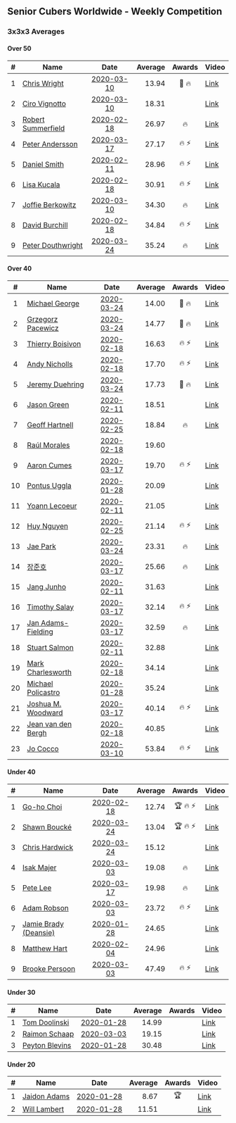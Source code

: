 ## Senior Cubers Worldwide - Weekly Competition
### 3x3x3 Averages

#### Over 50

| # | Name | Date | Average | Awards | Video |
| :--: | -- | :--: | --: | :--: | -- |
| 1 | [Chris Wright](../persons/chris_wright.md) | [2020-03-10](2020-03-10.md) | 13.94 | 🥇 🔥 | [Link](https://www.facebook.com/events/164742401163863/permalink/166336147671155/) |
| 2 | [Ciro Vignotto](../persons/ciro_vignotto.md) | [2020-03-10](2020-03-10.md) | 18.31 |  | [Link](https://www.facebook.com/events/164742401163863/permalink/165962107708559/) |
| 3 | [Robert Summerfield](../persons/robert_summerfield.md) | [2020-02-18](2020-02-18.md) | 26.97 | 🔥 | [Link](https://www.facebook.com/events/2558750947697073/permalink/2559037207668447/) |
| 4 | [Peter Andersson](../persons/peter_andersson.md) | [2020-03-17](2020-03-17.md) | 27.17 | 🔥 ⚡ | [Link](https://www.facebook.com/events/280686576235146/permalink/282193822751088/) |
| 5 | [Daniel Smith](../persons/daniel_smith.md) | [2020-02-11](2020-02-11.md) | 28.96 | 🔥 ⚡ | [Link](https://www.facebook.com/events/616423959107229/permalink/618093752273583/) |
| 6 | [Lisa Kucala](../persons/lisa_kucala.md) | [2020-02-18](2020-02-18.md) | 30.91 | 🔥 ⚡ | [Link](https://www.facebook.com/events/2558750947697073/permalink/2561750364063798/) |
| 7 | [Joffie Berkowitz](../persons/joffie_berkowitz.md) | [2020-03-10](2020-03-10.md) | 34.30 | 🔥 | [Link](https://www.facebook.com/events/164742401163863/permalink/167793530858750/) |
| 8 | [David Burchill](../persons/david_burchill.md) | [2020-02-18](2020-02-18.md) | 34.84 | 🔥 ⚡ | [Link](https://www.facebook.com/events/2558750947697073/permalink/2563602730545228/) |
| 9 | [Peter Douthwright](../persons/peter_douthwright.md) | [2020-03-24](2020-03-24.md) | 35.24 | 🔥 | [Link](https://www.facebook.com/events/524456301543611/permalink/526144678041440/) |

#### Over 40

| # | Name | Date | Average | Awards | Video |
| :--: | -- | :--: | --: | :--: | -- |
| 1 | [Michael George](../persons/michael_george.md) | [2020-03-24](2020-03-24.md) | 14.00 | 🥇 🔥 | [Link](https://www.facebook.com/events/524456301543611/permalink/524545134868061/) |
| 2 | [Grzegorz Pacewicz](../persons/grzegorz_pacewicz.md) | [2020-03-24](2020-03-24.md) | 14.77 | 🥈 🔥 | [Link](https://www.facebook.com/events/524456301543611/permalink/527399597915948/) |
| 3 | [Thierry Boisivon](../persons/thierry_boisivon.md) | [2020-02-18](2020-02-18.md) | 16.63 | 🔥 ⚡ | [Link](https://www.facebook.com/events/2558750947697073/permalink/2561495007422667/) |
| 4 | [Andy Nicholls](../persons/andy_nicholls.md) | [2020-02-18](2020-02-18.md) | 17.70 | 🔥 ⚡ | [Link](https://www.facebook.com/events/2558750947697073/permalink/2559165057655662/) |
| 5 | [Jeremy Duehring](../persons/jeremy_duehring.md) | [2020-03-24](2020-03-24.md) | 17.73 | 🥉 🔥 | [Link](https://www.facebook.com/events/524456301543611/permalink/527926641196577/) |
| 6 | [Jason Green](../persons/jason_green.md) | [2020-02-11](2020-02-11.md) | 18.51 |  | [Link](https://www.facebook.com/events/616423959107229/permalink/621424961940462/) |
| 7 | [Geoff Hartnell](../persons/geoff_hartnell.md) | [2020-02-25](2020-02-25.md) | 18.84 | 🔥 | [Link](https://www.facebook.com/events/196320811461109/permalink/199805584445965/) |
| 8 | [Raúl Morales](../persons/raul_morales.md) | [2020-02-18](2020-02-18.md) | 19.60 |  | |
| 9 | [Aaron Cumes](../persons/aaron_cumes.md) | [2020-03-17](2020-03-17.md) | 19.70 | 🔥 ⚡ | [Link](https://www.facebook.com/events/280686576235146/permalink/281995872770883/) |
| 10 | [Pontus Uggla](../persons/pontus_uggla.md) | [2020-01-28](2020-01-28.md) | 20.09 |  | [Link](https://www.facebook.com/pontusuggla/videos/10156642116836576/) |
| 11 | [Yoann Lecoeur](../persons/yoann_lecoeur.md) | [2020-02-11](2020-02-11.md) | 21.05 |  | [Link](https://www.facebook.com/events/616423959107229/permalink/616850075731284/) |
| 12 | [Huy Nguyen](../persons/huy_nguyen.md) | [2020-02-25](2020-02-25.md) | 21.14 | 🔥 ⚡ | [Link](https://www.facebook.com/events/196320811461109/permalink/196924671400723/) |
| 13 | [Jae Park](../persons/jae_park.md) | [2020-03-24](2020-03-24.md) | 23.31 | 🔥 | [Link](https://www.facebook.com/events/524456301543611/permalink/527707584551816/) |
| 14 | [장준호](../persons/장준호.md) | [2020-03-17](2020-03-17.md) | 25.66 | 🔥 | [Link](https://www.facebook.com/events/280686576235146/permalink/281744432796027/) |
| 15 | [Jang Junho](../persons/jang_junho.md) | [2020-02-11](2020-02-11.md) | 31.63 |  | [Link](https://www.facebook.com/events/616423959107229/permalink/618758058873819/) |
| 16 | [Timothy Salay](../persons/timothy_salay.md) | [2020-03-17](2020-03-17.md) | 32.14 | 🔥 ⚡ | [Link](https://www.facebook.com/events/280686576235146/permalink/282751479361989/) |
| 17 | [Jan Adams-Fielding](../persons/jan_adams-fielding.md) | [2020-03-17](2020-03-17.md) | 32.59 | 🔥 | [Link](https://www.facebook.com/events/280686576235146/permalink/284893272481143/) |
| 18 | [Stuart Salmon](../persons/stuart_salmon.md) | [2020-02-11](2020-02-11.md) | 32.88 |  | [Link](https://www.facebook.com/events/616423959107229/permalink/621286958620929/) |
| 19 | [Mark Charlesworth](../persons/mark_charlesworth.md) | [2020-02-18](2020-02-18.md) | 34.14 |  | [Link](https://www.facebook.com/events/2558750947697073/permalink/2562987523940082/) |
| 20 | [Michael Policastro](../persons/michael_policastro.md) | [2020-01-28](2020-01-28.md) | 35.24 |  | [Link](https://www.facebook.com/100008831955388/videos/2261201300850913/) |
| 21 | [Joshua M. Woodward](../persons/joshua_m._woodward.md) | [2020-03-17](2020-03-17.md) | 40.14 | 🔥 ⚡ | [Link](https://www.facebook.com/events/280686576235146/permalink/281264172844053/) |
| 22 | [Jean van den Bergh](../persons/jean_van_den_bergh.md) | [2020-02-18](2020-02-18.md) | 40.85 |  | [Link](https://www.facebook.com/events/2558750947697073/permalink/2564174693821365/) |
| 23 | [Jo Cocco](../persons/jo_cocco.md) | [2020-03-10](2020-03-10.md) | 53.84 | 🔥 ⚡ | [Link](https://www.facebook.com/events/164742401163863/permalink/168022254169211/) |

#### Under 40

| # | Name | Date | Average | Awards | Video |
| :--: | -- | :--: | --: | :--: | -- |
| 1 | [Go-ho Choi](../persons/go-ho_choi.md) | [2020-02-18](2020-02-18.md) | 12.74 | 🏆 🔥 ⚡ | [Link](https://www.facebook.com/events/1618332754973681/permalink/1618631721610451/) |
| 2 | [Shawn Boucké](../persons/shawn_boucke.md) | [2020-03-24](2020-03-24.md) | 13.04 | 🏆 🔥 ⚡ | [Link](https://www.facebook.com/events/524456301543611/permalink/525838088072099/) |
| 3 | [Chris Hardwick](../persons/chris_hardwick.md) | [2020-03-24](2020-03-24.md) | 15.12 |  | [Link](https://www.facebook.com/events/524456301543611/permalink/527974491191792/) |
| 4 | [Isak Majer](../persons/isak_majer.md) | [2020-03-03](2020-03-03.md) | 19.08 | 🔥 | [Link](https://www.facebook.com/events/241721610185997/permalink/244931956531629/) |
| 5 | [Pete Lee](../persons/pete_lee.md) | [2020-03-17](2020-03-17.md) | 19.98 | 🔥 | [Link](https://www.facebook.com/events/280686576235146/permalink/283408659296271/) |
| 6 | [Adam Robson](../persons/adam_robson.md) | [2020-03-03](2020-03-03.md) | 23.72 | 🔥 ⚡ | [Link](https://www.facebook.com/events/241721610185997/permalink/244428349915323/) |
| 7 | [Jamie Brady (Deansie)](../persons/jamie_brady.md) | [2020-01-28](2020-01-28.md) | 24.65 |  | [Link](https://www.facebook.com/Magnacube.askme/videos/1047021635647834/) |
| 8 | [Matthew Hart](../persons/matthew_hart.md) | [2020-02-04](2020-02-04.md) | 24.96 |  | [Link](https://www.facebook.com/bazosoft/videos/10221648844229649/) |
| 9 | [Brooke Persoon](../persons/brooke_persoon.md) | [2020-03-03](2020-03-03.md) | 47.49 | 🔥 ⚡ | [Link](https://www.facebook.com/events/241721610185997/permalink/245749193116572/) |

#### Under 30

| # | Name | Date | Average | Awards | Video |
| :--: | -- | :--: | --: | :--: | -- |
| 1 | [Tom Doolinski](../persons/tom_doolinski.md) | [2020-01-28](2020-01-28.md) | 14.99 |  | [Link](https://www.facebook.com/tom.dooley.35175/videos/1479385075550710/) |
| 2 | [Raimon Schaap](../persons/raimon_schaap.md) | [2020-03-03](2020-03-03.md) | 19.15 |  | [Link](https://www.facebook.com/events/241721610185997/permalink/243001870057971/) |
| 3 | [Peyton Blevins](../persons/peyton_blevins.md) | [2020-01-28](2020-01-28.md) | 30.48 |  | [Link](https://www.facebook.com/TheNewProcess/videos/3093917170665620/) |

#### Under 20

| # | Name | Date | Average | Awards | Video |
| :--: | -- | :--: | --: | :--: | -- |
| 1 | [Jaidon Adams](../persons/jaidon_adams.md) | [2020-01-28](2020-01-28.md) | 8.67 | 🏆 | [Link](https://www.facebook.com/jaidon.adams.1/videos/2562434104083122/) |
| 2 | [Will Lambert](../persons/will_lambert.md) | [2020-01-28](2020-01-28.md) | 11.51 |  | [Link](https://www.facebook.com/Willislwynlambert/videos/10221470476215884/) |


<!-- Global site tag (gtag.js) - Google Analytics -->
<script async src="https://www.googletagmanager.com/gtag/js?id=UA-86348435-3"></script>
<script>window.dataLayer = window.dataLayer || []; function gtag() {dataLayer.push(arguments);} gtag('js', new Date()); gtag('config', 'UA-86348435-3');</script>
